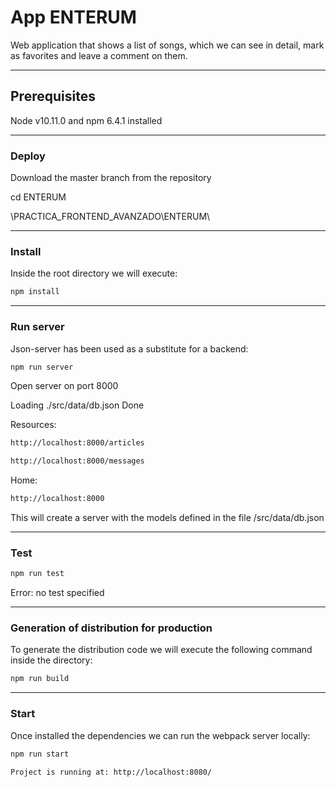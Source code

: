 # App ENTERUM #

Web application that shows a list of songs, which we can see in detail, mark as favorites and leave a comment on them.

---

## Prerequisites ##

Node v10.11.0 and npm 6.4.1 installed

---

### Deploy ###

Download the master branch from the repository

cd ENTERUM

\PRACTICA_FRONTEND_AVANZADO\ENTERUM\

---

### Install ###

Inside the root directory we will execute:

```bash
npm install
```

---

### Run server ###

Json-server has been used as a substitute for a backend:

```bash
npm run server
```

Open server on port 8000

Loading ./src/data/db.json
Done

Resources:

```bash
http://localhost:8000/articles
```

```bash
http://localhost:8000/messages
```

Home:

```bash
http://localhost:8000
```

This will create a server with the models defined in the file /src/data/db.json

---

### Test ###

```bash
npm run test
```

Error: no test specified

---

### Generation of distribution for production ###

To generate the distribution code we will execute the following command inside the directory:

```bash
npm run build
```

---

### Start ###

Once installed the dependencies we can run the webpack server locally:

```bash
npm run start
```

```bash
Project is running at: http://localhost:8080/
```